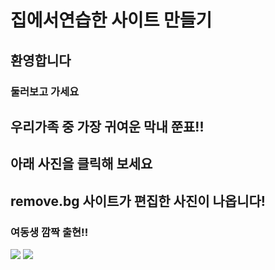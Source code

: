 # 집에서연습한 사이트 만들기
## 환영합니다
### 둘러보고 가세요
## 우리가족 중 가장 귀여운 막내 쭌표!!
## 아래 사진을 클릭해 보세요
## remove.bg 사이트가 편집한 사진이 나옵니다!
### 여동생 깜짝 출현!!
[![](https://lh3.googleusercontent.com/F7vecXd7kTzkv0FCJg6TQKeD81szHSdGo2lrWk5UtfHCutY23rMpOnMLMD2tmAgRNCdTFkrhvaglwdR6V-2ohJVIBkyGsKYRB8_Kfry0jKKrrAlwtSBF57XP_RC2mQ6q1ev1l53XGF8OsLEIzpbpAkwOCUjdpb0TKB9r-CokExALjHrvMFejUkEjJ7UExmcBuAJDjtS8ROVvVIzZD1KeZDeIFuBNC0EInvAt2JvqZEH5pQfJlPevXsO3pgsdzWbwMgdEFv4Eh0aqxrsqEVvFkjLdjhMZIvTqZ81tOhJw8IQZUMcjC6JbPrAz7iMUbpbxxvOaflSGQczXicMqtylYtrgIEvzmPY9RdCoyR4Wby8xxYHwJxfqrVkx1DsCs7HUBRiyptoxYVZq0VQm6SCKaD2kFizG5uBl7NbPQj59C-irmQopDavwVvY4RwQ30J5_WIdEUlo4oI4_FEGRhPPzKo6JFbnIrPJxTIW1jTzanftEZK5Uwv1fx4wdbPvn8TEmMK6YXGuWqmnpFQEOu9jUTgkvojge9rxKnoNmh7Snwmtd7tlVV6UOIS7dccS3S1Ntjb5ppKKo_qizv9kTsGxhOQ6_gE8eAa2GiPcVOIDU1-ii9NCU0qObp0FtJyjuUBXyzP5qDxxbYtq85aBZMKNH3jZ2ogLYRsLkqkWxncbsTmXLsnHeIumXv1r0MITSMlA=w651-h867-no?authuser=1)](https://lh3.googleusercontent.com/mucZ9rzzvN-7S-SsPyCfx4Af9Gq4P5YcpledXvi6PHnwvD32Hi1OtrqRZYH9GziLUJgBU2cuGdFBV-yp0EYp6Zj4kOw2zyAnSl7zjrrayU8pv1wpdBtOTt-cjJZsS07ySnmMAUqgcJ6wCzYxecvnmVvxg5hdUT0PX0TP2-CtmoFn64Fb9QomBtwZIckZgQJKlcIyjkTaxmDOAh2rNV8p6B3qtEoHvP69ccqZAHv0dPITQJgYsS9d_YGmrfnZD77M7-6kksWVJXNawAabBXBP5aGixnRaU_X9ndaiLWFkK9MjjqNVowMMgYhzxLJtG-fz9KtHjZ6XWOWIrKYOYVBQMuvwj10aokVmlwIDln8N7DXC9iPdjEdmi3Zf32onSYKjvrSVIcB8-gp82PQnyomD5umXAwVUbNoU77CYV4E650LfW2111VMCWbCt-0T0Dbgf6MYGkSZD-ZWINS-l0gT0Qkuybg-32TqJOKjl1GzFV904wQjB6NJ0Dgbe0AaI3zEOx154PT3v2Nhk3jTfdNzHJ0YXQG3ypJjcyu5eddAxCQTXSdJwUL5qy9a4BKFcRe97Hm07nWm3U_P5LRj4DdkZ8foiW0IZtHGizIOIBZIIEWgoyPEj-WqKSAT2E4_vRx2D_eMdJRgHIgwijjyftT_N0RcY7xtEiMOt3G1Kf575rcm0uUyoUbqc-6p51ENESg=w368-h677-no?authuser=1)
[![](https://lh3.googleusercontent.com/qiAx7m1GSF4wk2y14p-lXGyCDXWuXrKRzhGvXSTso2Z-VKSmDdEUKMmgDHGV_1zld3xa_s68Vv1WIYIMB7SyvhpEyksOPnWyQGriztY8qzvy4totem8djJ8LvzjTER77ZZ47yD5AoEcXZmqRfFAE5dFWFeubVc4Ygoptc3Fu87vPi_ZCWzhM0oSd_KfEcS3cbl6cXeyLIkEQ5xIPMB59YeTXCQ7-7zvmw_3Gh_CUJXc2b7U7lJfqLg1RHvp9k-W8WkK98euUzRnQWD4lP__86wmV4Ace5ITOAEh-ZcMwCAJqL6LWYs4g4yohqJ4PUsHYBIDeO5JTAcy4kJQWv4K9RId0RzvxQxwFx1Sn3YKgSOHoZnUA8g2d9zkfWv1CstFOr3Nm3q52acuJm6LLB6OeiOa7jChNxN7E1ECqhW8ll9HVUNHWG3TmELyeVcwT_NI5XmQp23QOmQyk0MDxTqQuNWeTZ_V8qF0-LjWSFR0yrRddE2vVsiJLWtcW5p3Vvd_ZW8yiwA-oLyz9xPYDd9kThqoMJcoiBG6I-3Y3nV1uI-tAS79viuqBqFYlrMxrjjbKPwPQYFfu_L4EdChf5qmHbHNNcjUYo06ZsOwwiwAjRZ6oMaoic5k2ygMd-ZwHnLVF8lqH4S2-0P-ckbZxlsqrysudAUNsCIdi_Psfd4NxweFSGEtKL0iaCU2YV4uSRg=w596-h794-no?authuser=1)](https://lh3.googleusercontent.com/QoRdfMg19QLBcXfFImskJogcKx1FSnWXzeim3s5uprD9QS9q_HTBxS3USwD3vSvpo6F28SF-a62ogkxjuIVBgSzuT9e78pWQMaVfohI0vuFDYkkPU7bRShdtvrOd2wl12l4zLRbx5XvBiEky4dyUasxKvCKqCHGHw2OCTCmzLlF73MrWfWLSwkU_72lkRoSzubnQoL_xltogiEdli11oUSm6RqhoQSD5YOsoo5cp4Vl4aOBYnnkmbg1OKcc3HHnYdLrhCtzrrqwLzv5ZTIo9HRFUiT8P2N1VsrNobm8kaonxrkyNBeYxDBBnCiboAajIuuN6BAuoKOltCs8msyCWfMIPuvjU-F9cxqZ8Tg9viEsKeIb6yvcPkBA0VAr53sf3UTNt3OgeP_Fe0YXvf7CzSelJhlzjCW2tsjcswsph_kmd4_IK59Jx09jPlnk6OTlyvAzQDnA1JM_hgQi7Q_WZ3PhWIAq27fIHIisvNx-XBIVlOND720MAxzz_2MAUpWL2Erfyurh0aLehaeinG3grohoXJ7WOw6EFmCfgToSAufPKcdWINFYuI8u8RP6mQ-vv3ggqzF2p5fELe5OEZ9gff7AdizHTko-bji2UGf-XC9DrQfYvHAe9jBPduCGTvWaSVmiE9MzXoktmyVut9fKMsqedKWpDexcP7Bw5_AZW0NuxenF4rEU7KMtKAjL7Wg=w433-h577-no?authuser=1)

